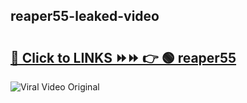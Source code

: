 
 ## reaper55-leaked-video 

# <h2><a href="https://clipsfans.com/reaper55&ref=git">🔗 Click to LINKS ⏩⏩ 👉 🟢 reaper55 </a></h2>

<a href="https://clipsfans.com/reaper55&ref=git" rel="nofollow" data-target="animated-image.originalLink"><img src="https://i.ibb.co.com/xMMVF88/686577567.gif" alt="Viral Video Original" style="max-width: 100%; display: inline-block;" data-target="animated-image.originalImage"></a>
